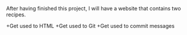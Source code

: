 After having finished this project, I will have a website that contains two recipes.

+Get used to HTML
+Get used to Git
+Get used to commit messages

